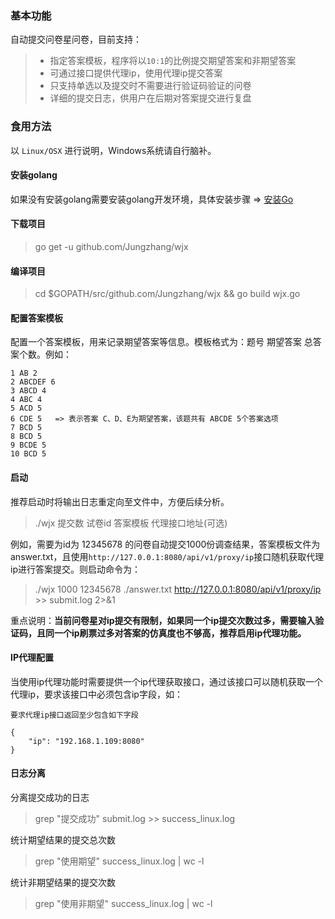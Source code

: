 ### 基本功能

自动提交问卷星问卷，目前支持：

> - 指定答案模板，程序将以`10:1`的比例提交期望答案和非期望答案
> - 可通过接口提供代理ip，使用代理ip提交答案
> - 只支持单选以及提交时不需要进行验证码验证的问卷
> - 详细的提交日志，供用户在后期对答案提交进行复盘

### 食用方法

以 `Linux/OSX` 进行说明，Windows系统请自行脑补。

#### 安装golang

如果没有安装golang需要安装golang开发环境，具体安装步骤 => [安装Go](https://github.com/astaxie/build-web-application-with-golang/blob/master/zh/01.1.md)

#### 下载项目

> go get -u github.com/Jungzhang/wjx

#### 编译项目

> cd $GOPATH/src/github.com/Jungzhang/wjx && go build wjx.go

#### 配置答案模板

配置一个答案模板，用来记录期望答案等信息。模板格式为：题号 期望答案 总答案个数。例如：
```
1 AB 2
2 ABCDEF 6
3 ABCD 4
4 ABC 4
5 ACD 5
6 CDE 5   => 表示答案 C、D、E为期望答案，该题共有 ABCDE 5个答案选项
7 BCD 5
8 BCD 5
9 BCDE 5
10 BCD 5
```

#### 启动

推荐启动时将输出日志重定向至文件中，方便后续分析。

> ./wjx 提交数 试卷id 答案模板 代理接口地址(可选)

例如，需要为id为 12345678 的问卷自动提交1000份调查结果，答案模板文件为answer.txt，且使用`http://127.0.0.1:8080/api/v1/proxy/ip`接口随机获取代理ip进行答案提交。则启动命令为：

> ./wjx 1000 12345678 ./answer.txt http://127.0.0.1:8080/api/v1/proxy/ip >> submit.log 2>&1

重点说明：**当前问卷星对ip提交有限制，如果同一个ip提交次数过多，需要输入验证码，且同一个ip刷票过多对答案的仿真度也不够高，推荐启用ip代理功能。**

#### IP代理配置

当使用ip代理功能时需要提供一个ip代理获取接口，通过该接口可以随机获取一个代理ip，要求该接口中必须包含ip字段，如：

```
要求代理ip接口返回至少包含如下字段

{
    "ip": "192.168.1.109:8080"
}
```

#### 日志分离

分离提交成功的日志

> grep "提交成功" submit.log >> success_linux.log

统计期望结果的提交总次数

> grep "使用期望" success_linux.log | wc -l

统计非期望结果的提交次数

> grep "使用非期望" success_linux.log | wc -l 

